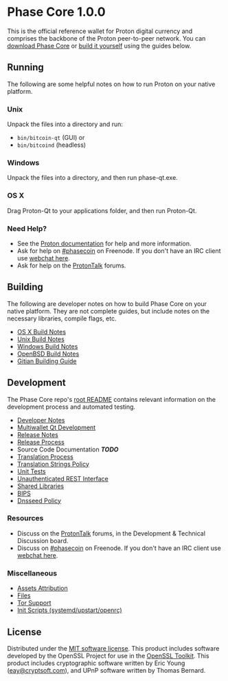 Phase Core 1.0.0
=====================

This is the official reference wallet for Proton digital currency and comprises the backbone of the Proton peer-to-peer network. You can [download Phase Core](https://phasecoin.io) or [build it yourself](#building) using the guides below.

Running
---------------------
The following are some helpful notes on how to run Proton on your native platform.

### Unix

Unpack the files into a directory and run:

- `bin/bitcoin-qt` (GUI) or
- `bin/bitcoind` (headless)

### Windows

Unpack the files into a directory, and then run phase-qt.exe.

### OS X

Drag Proton-Qt to your applications folder, and then run Proton-Qt.

### Need Help?

* See the [Proton documentation](https://phasecoin.atlassian.net/wiki/display/DOC)
for help and more information.
* Ask for help on [#phasecoin](http://webchat.freenode.net?channels=phasecoin) on Freenode. If you don't have an IRC client use [webchat here](http://webchat.freenode.net?channels=phasecoin).
* Ask for help on the [ProtonTalk](https://phasetalk.org/) forums.

Building
---------------------
The following are developer notes on how to build Phase Core on your native platform. They are not complete guides, but include notes on the necessary libraries, compile flags, etc.

- [OS X Build Notes](build-osx.md)
- [Unix Build Notes](build-unix.md)
- [Windows Build Notes](build-windows.md)
- [OpenBSD Build Notes](build-openbsd.md)
- [Gitian Building Guide](gitian-building.md)

Development
---------------------
The Phase Core repo's [root README](/README.md) contains relevant information on the development process and automated testing.

- [Developer Notes](developer-notes.md)
- [Multiwallet Qt Development](multiwallet-qt.md)
- [Release Notes](release-notes.md)
- [Release Process](release-process.md)
- Source Code Documentation ***TODO***
- [Translation Process](translation_process.md)
- [Translation Strings Policy](translation_strings_policy.md)
- [Unit Tests](unit-tests.md)
- [Unauthenticated REST Interface](REST-interface.md)
- [Shared Libraries](shared-libraries.md)
- [BIPS](bips.md)
- [Dnsseed Policy](dnsseed-policy.md)

### Resources
* Discuss on the [ProtonTalk](https://phasetalk.org/) forums, in the Development & Technical Discussion board.
* Discuss on [#phasecoin](http://webchat.freenode.net/?channels=phasecoin) on Freenode. If you don't have an IRC client use [webchat here](http://webchat.freenode.net/?channels=phasecoin).

### Miscellaneous
- [Assets Attribution](assets-attribution.md)
- [Files](files.md)
- [Tor Support](tor.md)
- [Init Scripts (systemd/upstart/openrc)](init.md)

License
---------------------
Distributed under the [MIT software license](http://www.opensource.org/licenses/mit-license.php).
This product includes software developed by the OpenSSL Project for use in the [OpenSSL Toolkit](https://www.openssl.org/). This product includes
cryptographic software written by Eric Young ([eay@cryptsoft.com](mailto:eay@cryptsoft.com)), and UPnP software written by Thomas Bernard.
